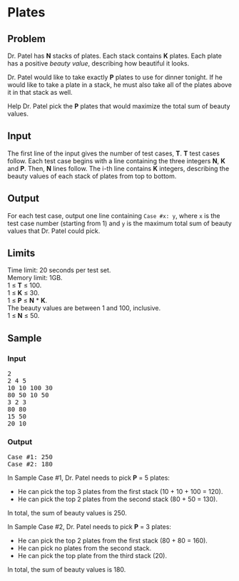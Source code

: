 # Plates
## Problem
Dr. Patel has **N** stacks of plates. Each stack contains **K** plates. Each plate has a positive *beauty value*, describing how beautiful it looks.

Dr. Patel would like to take exactly **P** plates to use for dinner tonight. If he would like to take a plate in a stack, he must also take all of the plates above it in that stack as well.

Help Dr. Patel pick the **P** plates that would maximize the total sum of beauty values.

## Input
The first line of the input gives the number of test cases, **T**. **T** test cases follow. Each test case begins with a line containing the three integers **N**, **K** and **P**. Then, **N** lines follow. The i-th line contains **K** integers, describing the beauty values of each stack of plates from top to bottom.

## Output
For each test case, output one line containing `Case #x: y`, where `x` is the test case number (starting from 1) and `y` is the maximum total sum of beauty values that Dr. Patel could pick.

## Limits
Time limit: 20 seconds per test set.  
Memory limit: 1GB.  
1 ≤ **T** ≤ 100.  
1 ≤ **K** ≤ 30.  
1 ≤ **P** ≤ **N** * **K**.  
The beauty values are between 1 and 100, inclusive.  
1 ≤ **N** ≤ 50.

## Sample
### Input
<pre>
2
2 4 5
10 10 100 30
80 50 10 50
3 2 3
80 80
15 50
20 10
</pre>
### Output
<pre>
Case #1: 250
Case #2: 180
</pre>

In Sample Case #1, Dr. Patel needs to pick **P** = 5 plates:
- He can pick the top 3 plates from the first stack (10 + 10 + 100 = 120).
- He can pick the top 2 plates from the second stack (80 + 50 = 130).

In total, the sum of beauty values is 250.
  
In Sample Case #2, Dr. Patel needs to pick **P** = 3 plates:
- He can pick the top 2 plates from the first stack (80 + 80 = 160).
- He can pick no plates from the second stack.
- He can pick the top plate from the third stack (20).

In total, the sum of beauty values is 180. 